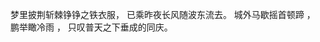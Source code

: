 

<!--
**leonda/leonda** is a ✨ _special_ ✨ repository because its `README.md` (this file) appears on your GitHub profile.

Here are some ideas to get you started:

- 🔭 I’m currently working on ...
- 🌱 I’m currently learning ...
- 👯 I’m looking to collaborate on ...
- 🤔 I’m looking for help with ...
- 💬 Ask me about ...
- 📫 How to reach me: ...
- 😄 Pronouns: ...
- ⚡ Fun fact: ...
-->
梦里披荆斩棘铮铮之铁衣服，
已乘昨夜长风随波东流去。
城外马歇摇首顿蹄 ，
鹏举瞰冷雨 ，
只叹普天之下垂成的同庆。
